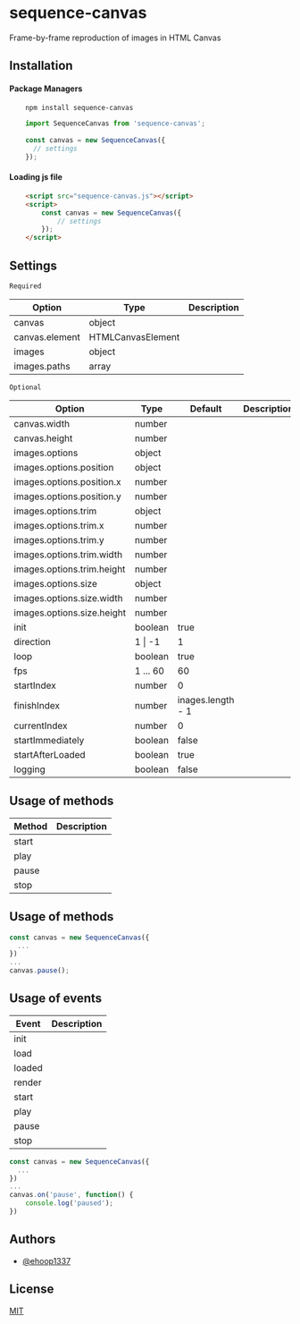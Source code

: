 # sequence-canvas
Frame-by-frame reproduction of images in HTML Canvas

## Installation

#### Package Managers
```sh
    npm install sequence-canvas
```
```javascript
    import SequenceCanvas from 'sequence-canvas';
    
    const canvas = new SequenceCanvas({
      // settings
    });
```

#### Loading js file
```html
    <script src="sequence-canvas.js"></script>
    <script>
        const canvas = new SequenceCanvas({
            // settings
        });
    </script>
```

## Settings

`Required`

| Option | Type  | Description |
| ------ | ------ | ------ |
| canvas | object |  |
| canvas.element | HTMLCanvasElement |  |
| images | object |  |
| images.paths | array |  |

`Optional`

| Option | Type | Default | Description |
| ------ | ------ | ------ | ------ |
| canvas.width | number |  |  |
| canvas.height | number |  |  |
| images.options | object |  |  |
| images.options.position | object |  |  |
| images.options.position.x | number |  |  |
| images.options.position.y | number |  |  |
| images.options.trim | object |  |  |
| images.options.trim.x | number |  |  |
| images.options.trim.y | number |  |  |
| images.options.trim.width | number |  |  |
| images.options.trim.height | number |  |  |
| images.options.size | object |  |  |
| images.options.size.width | number |  |  |
| images.options.size.height | number |  |  |
| init | boolean | true |  |
| direction | 1 \| -1 | 1 |  |
| loop | boolean | true |  |
| fps | 1 ... 60 | 60 |  |
| startIndex | number | 0 |  |
| finishIndex | number | inages.length - 1 |  |
| currentIndex | number | 0 |  |
| startImmediately | boolean | false |  |
| startAfterLoaded | boolean | true |  |
| logging | boolean | false |  |

## Usage of methods
| Method | Description |
| ------ | ------ |
| start |  |
| play |  |
| pause |  |
| stop |  |

## Usage of methods
```javascript
const canvas = new SequenceCanvas({
  ...
})
...
canvas.pause();
```

## Usage of events

| Event | Description |
| ------ | ------ |
| init |  |
| load |  |
| loaded |  |
| render |  |
| start |  |
| play |  |
| pause |  |
| stop |  |

```javascript
const canvas = new SequenceCanvas({
  ...
})
...
canvas.on('pause', function() {
    console.log('paused');
})
```

## Authors

- [@ehoop1337](https://www.github.com/ehoop1337)

## License

[MIT](https://choosealicense.com/licenses/mit/)

